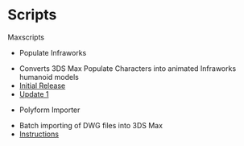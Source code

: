 # Scripts
Maxscripts
* Populate Infraworks
 - Converts 3DS Max Populate Characters into animated Infraworks humanoid models
 - [Initial Release](https://www.youtube.com/watch?v=VJ6QpvADmIA)
 - [Update 1](https://www.youtube.com/watch?v=DaTEVuMlu5E)
* Polyform Importer
 - Batch importing of DWG files into 3DS Max
 - [Instructions](http://www.davetyner.com/2013/03/polyform-importer-the-dwg-batch-importer-for-3ds-max-and-3ds-max-design/)
